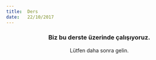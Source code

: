 ```yaml
---
title:  Ders
date:   22/10/2017
---
```


### <center>Biz bu derste üzerinde çalışıyoruz.</center>
<center>Lütfen daha sonra gelin.</center>